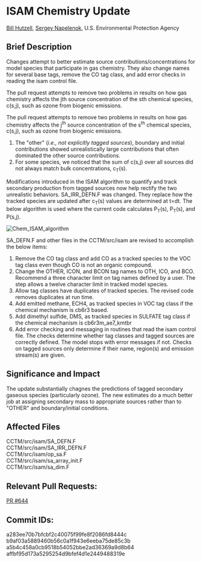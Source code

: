 # ISAM Chemistry Update 
[Bill Hutzell](mailto:Hutzell.Bill@epa.gov), [Sergey Napelenok](mailto:napelenok.sergey@epa.gov), U.S. Environmental Protection Agency


## Brief Description
Changes attempt to better estimate source contributions/concentrations for model species that participate in gas chemistry. They also change names for several base tags, remove the CO tag class, and add error checks in reading the isam control file.

The pull request attempts to remove two problems in results on how gas chemistry affects the jth source concentration of the sth chemical species, c(s,j), such as ozone from biogenic emissions.


The pull request attempts to remove two problems in results on how gas chemistry affects the  j<sup>th</sup> source concentration of the s<sup>th</sup> chemical species, c(s,j), such as ozone from biogenic emissions.    
1.   The "other" (_i.e., not explicitly tagged sources_), boundary and initial contributions showed unrealistically large contributions that often dominated the other source contributions.      
2.   For some species, we noticed that the sum of c(s,j) over all sources did not always match bulk concentrations, c<sub>T</sub>(s).   

Modifications introduced in the ISAM algorithm to quantify and track secondary production from tagged sources now help rectify the two unrealistic behaviors. SA_IRR_DEFN.F was changed. They replace how the tracked species are updated after  c<sub>T</sub>(s) values are determined at t=dt. The below algorithm is used where the current code calculates P<sub>T</sub>(s), P<sub>T</sub>(s), and P(s,j).


![Chem_ISAM_algorithm](https://user-images.githubusercontent.com/16845494/83574883-5f8cd380-a4fc-11ea-9b55-5bfd740c6eea.png)


SA_DEFN.F and other files in the CCTM/src/isam are revised to accomplish the below items:

1) Remove the CO tag class and add CO as a tracked species to the VOC tag class even though CO is not an organic compound.
2) Change the OTHER, ICON, and BCON tag names to OTH, ICO, and BCO. Recommend a three character limit on tag names defined by a user. The step allows a twelve character limit in tracked model species.
3) Allow tag classes have duplicates of tracked species. The revised code removes duplicates at run time.
4) Add emitted methane, ECH4, as tracked species in VOC tag class if the chemical mechanism is cb6r3 based.
5) Add dimethyl sulfide, DMS, as tracked species in SULFATE tag class if the chemical mechanism is cb6r3m_ae7_kmtbr
6) Add error checking and messaging in routines that read the isam control file. The checks determine whether tag classes and tagged sources are correctly defined. The model stops with error messages if not. Checks on tagged sources only determine if their name, region(s) and emission stream(s) are given.

## Significance and Impact
The update substantially chagnes the predictions of tagged secondary gaseous species (particularly ozone).  The new estimates do a much better job at assigning secondary mass to appropriate sources rather than to "OTHER" and boundary/initial conditions. 


## Affected Files
CCTM/src/isam/SA_DEFN.F   
CCTM/src/isam/SA_IRR_DEFN.F  
CCTM/src/isam/op_sa.F  
CCTM/src/isam/sa_array_init.F  
CCTM/src/isam/sa_dim.F  

## Relevant Pull Requests:
[PR #644](https://github.com/USEPA/CMAQ_Dev/pull/644)

## Commit IDs:
a283ee70b7bfcbf2c40075f99fe8f2086fd8444c   
b9af03a5889460b56c0a1f943e6eeba75de85c3b  
a5b4c458a0cb9518b54052bbe2ad36369a9d8b64   
affbf95d173a5295254d9bfef4d1e2449488319e  

